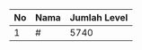 | No | Nama            | Jumlah Level |
|----|-----------------|--------------|
| 1  | #    |    5740        |
